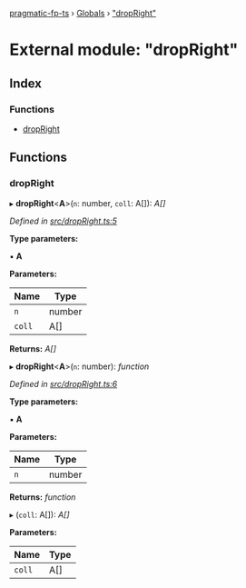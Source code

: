[pragmatic-fp-ts](../README.md) › [Globals](../globals.md) › ["dropRight"](_dropright_.md)

# External module: "dropRight"

## Index

### Functions

* [dropRight](_dropright_.md#dropright)

## Functions

###  dropRight

▸ **dropRight**<**A**>(`n`: number, `coll`: A[]): *A[]*

*Defined in [src/dropRight.ts:5](https://github.com/hermann-p/pragmatic-fp-ts/blob/a1a02fb/src/dropRight.ts#L5)*

**Type parameters:**

▪ **A**

**Parameters:**

Name | Type |
------ | ------ |
`n` | number |
`coll` | A[] |

**Returns:** *A[]*

▸ **dropRight**<**A**>(`n`: number): *function*

*Defined in [src/dropRight.ts:6](https://github.com/hermann-p/pragmatic-fp-ts/blob/a1a02fb/src/dropRight.ts#L6)*

**Type parameters:**

▪ **A**

**Parameters:**

Name | Type |
------ | ------ |
`n` | number |

**Returns:** *function*

▸ (`coll`: A[]): *A[]*

**Parameters:**

Name | Type |
------ | ------ |
`coll` | A[] |
